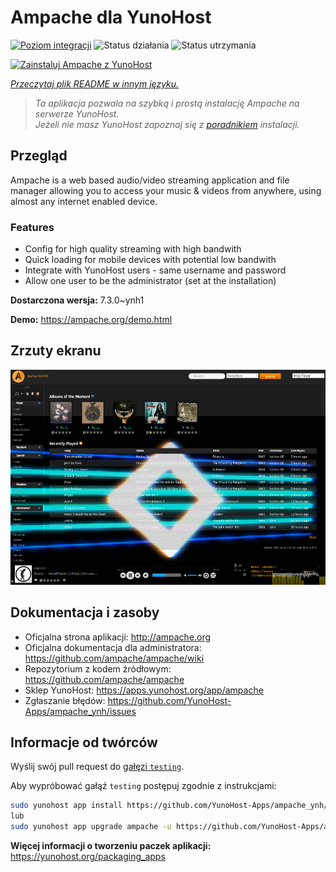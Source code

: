 <!--
To README zostało automatycznie wygenerowane przez <https://github.com/YunoHost/apps/tree/master/tools/readme_generator>
Nie powinno być ono edytowane ręcznie.
-->

# Ampache dla YunoHost

[![Poziom integracji](https://apps.yunohost.org/badge/integration/ampache)](https://ci-apps.yunohost.org/ci/apps/ampache/)
![Status działania](https://apps.yunohost.org/badge/state/ampache)
![Status utrzymania](https://apps.yunohost.org/badge/maintained/ampache)

[![Zainstaluj Ampache z YunoHost](https://install-app.yunohost.org/install-with-yunohost.svg)](https://install-app.yunohost.org/?app=ampache)

*[Przeczytaj plik README w innym języku.](./ALL_README.md)*

> *Ta aplikacja pozwala na szybką i prostą instalację Ampache na serwerze YunoHost.*  
> *Jeżeli nie masz YunoHost zapoznaj się z [poradnikiem](https://yunohost.org/install) instalacji.*

## Przegląd

Ampache is a web based audio/video streaming application and file manager allowing you to access your music & videos from anywhere, using almost any internet enabled device.

### Features

 * Config for high quality streaming with high bandwith
 * Quick loading for mobile devices with potential low bandwith
 * Integrate with YunoHost users - same username and password
 * Allow one user to be the administrator (set at the installation)

**Dostarczona wersja:** 7.3.0~ynh1

**Demo:** <https://ampache.org/demo.html>

## Zrzuty ekranu

![Zrzut ekranu z Ampache](./doc/screenshots/visualizer.png)

## Dokumentacja i zasoby

- Oficjalna strona aplikacji: <http://ampache.org>
- Oficjalna dokumentacja dla administratora: <https://github.com/ampache/ampache/wiki>
- Repozytorium z kodem źródłowym: <https://github.com/ampache/ampache>
- Sklep YunoHost: <https://apps.yunohost.org/app/ampache>
- Zgłaszanie błędów: <https://github.com/YunoHost-Apps/ampache_ynh/issues>

## Informacje od twórców

Wyślij swój pull request do [gałęzi `testing`](https://github.com/YunoHost-Apps/ampache_ynh/tree/testing).

Aby wypróbować gałąź `testing` postępuj zgodnie z instrukcjami:

```bash
sudo yunohost app install https://github.com/YunoHost-Apps/ampache_ynh/tree/testing --debug
lub
sudo yunohost app upgrade ampache -u https://github.com/YunoHost-Apps/ampache_ynh/tree/testing --debug
```

**Więcej informacji o tworzeniu paczek aplikacji:** <https://yunohost.org/packaging_apps>
